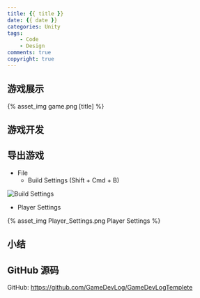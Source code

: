 ```yaml
---
title: {{ title }}
date: {{ date }}
categories: Unity
tags:
    - Code
    - Design
comments: true
copyright: true
---
```


## 游戏展示

{% asset_img game.png [title] %}

<!--more-->

## 游戏开发

## 导出游戏

* File
    * Build Settings (Shift + Cmd + B)

![Build Settings](https://game.iosdevlog.com/2019/12/04/Bomber-Man/Build_Settings.png)

* Player Settings

{% asset_img Player_Settings.png Player Settings  %}

## 小结

## GitHub 源码

GitHub: <https://github.com/GameDevLog/GameDevLogTemplete>
